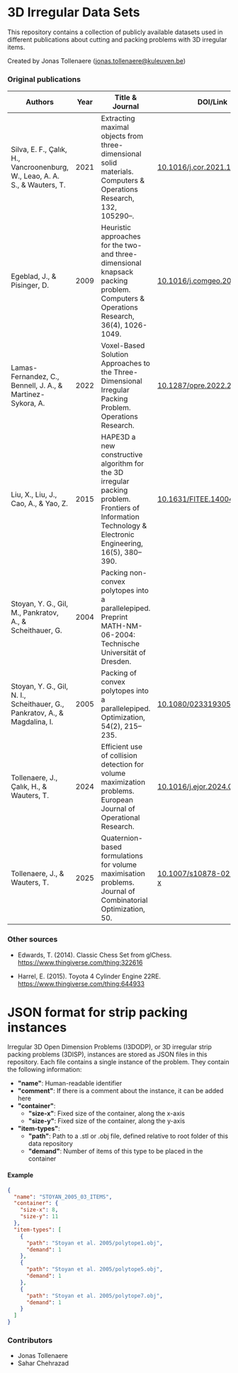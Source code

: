 # 3D Irregular Data Sets

This repository contains a collection of publicly available datasets used in different publications about cutting and packing problems with 3D irregular items.

Created by Jonas Tollenaere (jonas.tollenaere@kuleuven.be)

### Original publications

| Authors                                                                     | Year | Title & Journal                                                                                                                                         | DOI/Link                                                                     |
|-----------------------------------------------------------------------------|------|---------------------------------------------------------------------------------------------------------------------------------------------------------|------------------------------------------------------------------------------|
| Silva, E. F., Çalık, H., Vancroonenburg, W., Leao, A. A. S., & Wauters, T.  | 2021 | Extracting maximal objects from three-dimensional solid materials. Computers & Operations Research, 132, 105290–.                                       | [10.1016/j.cor.2021.105290](https://doi.org/10.1016/j.cor.2021.105290)       | 
| Egeblad, J., & Pisinger, D.                                                 | 2009 | Heuristic approaches for the two-and three-dimensional knapsack packing problem. Computers & Operations Research, 36(4), 1026-1049.                     | [10.1016/j.comgeo.2008.06.003](https://doi.org/10.1016/j.comgeo.2008.06.003) |
| Lamas-Fernandez, C., Bennell, J. A., & Martinez-Sykora, A.                  | 2022 | Voxel-Based Solution Approaches to the Three-Dimensional Irregular Packing Problem. Operations Research.                                                | [10.1287/opre.2022.2260](https://doi.org/10.1287/opre.2022.2260)             |
| Liu, X., Liu, J., Cao, A., & Yao, Z.                                        | 2015 | HAPE3D a new constructive algorithm for the 3D irregular packing problem. Frontiers of Information Technology & Electronic Engineering, 16(5), 380–390. | [10.1631/FITEE.1400421](https://doi.org/10.1631/FITEE.1400421)               |
| Stoyan, Y. G., Gil, M., Pankratov, A., & Scheithauer, G.                    | 2004 | Packing non-convex polytopes into a parallelepiped. Preprint MATH-NM-06-2004: Technische Universität of Dresden.                                        |                                                                              |
| Stoyan, Y. G., Gil, N. I., Scheithauer, G., Pankratov, A., & Magdalina, I.  | 2005 | Packing of convex polytopes into a parallelepiped. Optimization, 54(2), 215–235.                                                                        | [10.1080/02331930500050681](https://doi.org/10.1080/02331930500050681)       |
| Tollenaere, J., Çalık, H., & Wauters, T.                                    | 2024 | Efficient use of collision detection for volume maximization problems. European Journal of Operational Research.                                        | [10.1016/j.ejor.2024.05.048](https://doi.org/10.1016/j.ejor.2024.05.048)     |
| Tollenaere, J., & Wauters, T.                                               | 2025 | Quaternion-based formulations for volume maximisation problems. Journal of Combinatorial Optimization, 50.                                              | [10.1007/s10878-025-01351-x](https://doi.org/10.1007/s10878-025-01351-x)

### Other sources

* Edwards, T. (2014). Classic Chess Set from glChess. https://www.thingiverse.com/thing:322616

* Harrel, E. (2015). Toyota 4 Cylinder Engine 22RE. https://www.thingiverse.com/thing:644933

# JSON format for strip packing instances

Irregular 3D Open Dimension Problems (I3DODP), or 3D irregular strip packing problems (3DISP), instances are stored as JSON files in this repository. 
Each file contains a single instance of the problem. 
They contain the following information:
+ **"name"**: Human-readable identifier
+ **"comment"**: If there is a comment about the instance, it can be added here
+ **"container"**:
    + **"size-x"**: Fixed size of the container, along the x-axis
    + **"size-y"**: Fixed size of the container, along the y-axis
+ **"item-types"**:
    + **"path"**: Path to a .stl or .obj file, defined relative to root folder of this data repository
    + **"demand"**: Number of items of this type to be placed in the container

#### Example

```json
{
  "name": "STOYAN_2005_03_ITEMS",
  "container": {
    "size-x": 8,
    "size-y": 11
  },
  "item-types": [
    {
      "path": "Stoyan et al. 2005/polytope1.obj",
      "demand": 1
    },
    {
      "path": "Stoyan et al. 2005/polytope5.obj",
      "demand": 1
    },
    {
      "path": "Stoyan et al. 2005/polytope7.obj",
      "demand": 1
    }
  ]
}
```

### Contributors

* Jonas Tollenaere
* Sahar Chehrazad